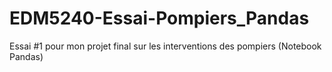 # EDM5240-Essai-Pompiers_Pandas
Essai #1 pour mon projet final sur les interventions des pompiers (Notebook Pandas)
